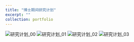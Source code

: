 ```yaml
---
title: "博士期间研究计划"
excerpt: ""
collection: portfolio
---
```



![研究计划_00](https://github.com/user-attachments/assets/baebb1dc-d3ec-4231-a117-7dcd4f09ec90)
![研究计划_01](https://github.com/user-attachments/assets/d4b150a5-8ba8-408d-8fbb-d64ddecc67ff)
![研究计划_02](https://github.com/user-attachments/assets/c8509eb6-2e6d-4d2d-bee2-91ed00761c05)
![研究计划_03](https://github.com/user-attachments/assets/1a64ea29-a9a8-43d2-a128-443d2fb36e10)


